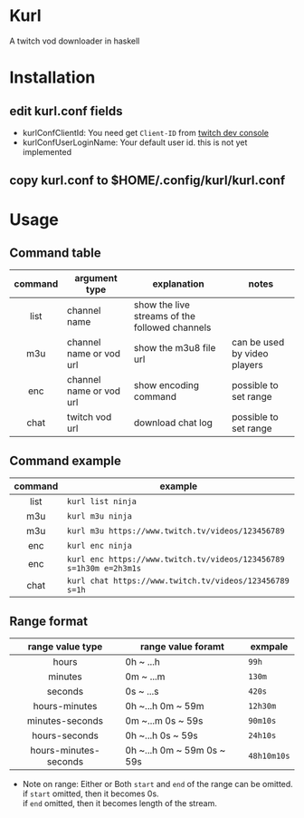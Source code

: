 # Kurl
A twitch vod downloader in haskell


# Installation

 ## edit kurl.conf fields
  - kurlConfClientId: You need get `Client-ID` from [twitch dev console](https://glass.twitch.tv/console/apps)
  - kurlConfUserLoginName: Your default user id. this is not yet implemented

 ## copy kurl.conf to $HOME/.config/kurl/kurl.conf


# Usage

## Command table

| command | argument type           | explanation                                    | notes                        |
|:-------:|-------------------------|------------------------------------------------|------------------------------|
| list    | channel name            | show the live streams of the followed channels |                              |
| m3u     | channel name or vod url | show the m3u8 file url                         | can be used by video players |
| enc     | channel name or vod url | show encoding command                          | possible to set range        |
| chat    | twitch vod url          | download chat log                              | possible to set range        |

## Command example

| command | example                                                            | 
|:-------:|--------------------------------------------------------------------|
| list    | `kurl list ninja`                                                  | 
| m3u     | `kurl m3u ninja`                                                   | 
| m3u     | `kurl m3u https://www.twitch.tv/videos/123456789`                  | 
| enc     | `kurl enc ninja`                                                   | 
| enc     | `kurl enc https://www.twitch.tv/videos/123456789 s=1h30m e=2h3m1s` | 
| chat    | `kurl chat https://www.twitch.tv/videos/123456789 s=1h`            | 

## Range format

| range value type                                   | range value foramt         | exmpale    |
|:--------------------------------------------------:|----------------------------|------------|
| hours                                              | 0h ~ ...h                  | `99h`      |
| minutes                                            | 0m ~ ...m                  | `130m`     |
| seconds                                            | 0s ~ ...s                  | `420s`     |
| hours-minutes                                      | 0h ~...h 0m ~ 59m          | `12h30m`   |
| minutes-seconds                                    | 0m ~...m 0s ~ 59s          | `90m10s`   |
| hours-seconds                                      | 0h ~...h 0s ~ 59s          | `24h10s`   |
| hours-minutes-seconds                              | 0h ~...h 0m ~ 59m 0s ~ 59s | `48h10m10s`|

- Note on range: Either or Both `start` and `end` of the range can be omitted. <br>
    if `start` omitted, then it becomes 0s.<br>
    if `end` omitted, then it becomes length of the stream.<br>
